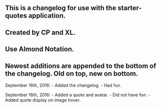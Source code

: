 ## This is a changelog for use with the starter-quotes application.
## Created by CP and XL.

## Use Almond Notation.

## Newest additions are appended to the bottom of the changelog. Old on top, new on bottom.

September 16th, 2016:
    - Added the changelog.
    - Had fun.

September 16th, 2016:
    - Added a quote and avatar.
    - Did not have fun.
    - Added quote display on image hover.
